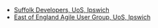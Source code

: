 * [Suffolk Developers, UoS, Ipswich](https://www.meetup.com/Suffolk-Developers/)
* [East of England Agile User Group, UoS, Ipswich](https://www.meetup.com/East-of-England-Agile-User-Group/)